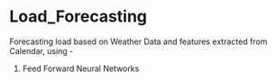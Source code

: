 # Load_Forecasting
Forecasting load based on Weather Data and features extracted from Calendar, using - 

1. Feed Forward Neural Networks
